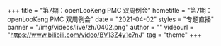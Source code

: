 +++
    title = "第7期：openLooKeng PMC 双周例会"
    hometitle = "第7期：openLooKeng PMC 双周例会"
    date = "2021-04-02"
    styles = "专题直播"
    banner = "/img/videos/live/zh/0402.png"
    author = ""
    videourl = "https://www.bilibili.com/video/BV13Z4y1c7nJ" 
    tag = "theme"
+++